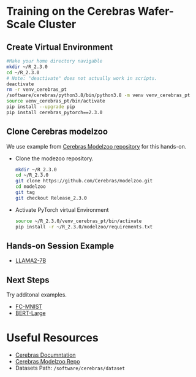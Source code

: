 # Training on the Cerebras Wafer-Scale Cluster


## Create Virtual Environment 


```bash
#Make your home directory navigable
mkdir ~/R_2.3.0
cd ~/R_2.3.0
# Note: "deactivate" does not actually work in scripts.
deactivate
rm -r venv_cerebras_pt
/software/cerebras/python3.8/bin/python3.8 -m venv venv_cerebras_pt
source venv_cerebras_pt/bin/activate
pip install --upgrade pip
pip install cerebras_pytorch==2.3.0
```

## Clone Cerebras modelzoo

We use example from [Cerebras Modelzoo repository](https://github.com/Cerebras/modelzoo) for this hands-on. 

* Clone the modezoo repository.

    ```bash
    mkdir ~/R_2.3.0
    cd ~/R_2.3.0
    git clone https://github.com/Cerebras/modelzoo.git
    cd modelzoo
    git tag
    git checkout Release_2.3.0
    ```

* Activate PyTorch virtual Environment 
    ```bash
    source ~/R_2.3.0/venv_cerebras_pt/bin/activate
    pip install -r ~/R_2.3.0/modelzoo/requirements.txt
    ```

## Hands-on Session Example

* [LLAMA2-7B](./llama2-7b.md)


## Next Steps

Try additonal examples. 
* [FC-MNIST](./fc-mnist.md)
* [BERT-Large](./bert-large.md)
  

# Useful Resources 

* [Cerebras Documntation](https://docs.cerebras.net/en/latest/wsc/index.html)
* [Cerebras Modelzoo Repo](https://github.com/Cerebras/modelzoo/tree/main/modelzoo)
* Datasets Path: `/software/cerebras/dataset`

